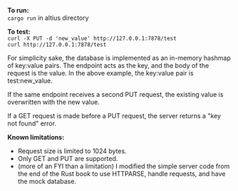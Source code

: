 **To run:**\
```cargo run``` in altius directory

**To test:**\
```curl -X PUT -d 'new_value' http://127.0.0.1:7878/test```\
```curl http://127.0.0.1:7878/test```

For simplicity sake, the database is implemented as an in-memory hashmap of key:value pairs. The endpoint acts as the key, and the body of the request is the value. In the above example, the key:value pair is test:new_value. 

If the same endpoint receives a second PUT request, the existing value is overwritten with the new value.

If a GET request is made before a PUT request, the server returns a "key not found" error.

**Known limitations:**
- Request size is limited to 1024 bytes.
- Only GET and PUT are supported.
- (more of an FYI than a limitation) I modified the simple server code from the end of the Rust book to use HTTPARSE, handle requests, and have the mock database.
